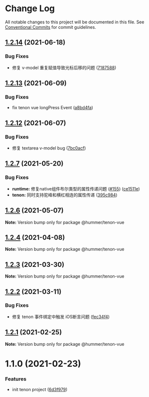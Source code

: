 # Change Log

All notable changes to this project will be documented in this file.
See [Conventional Commits](https://conventionalcommits.org) for commit guidelines.

## [1.2.14](https://github.com/didi/Hummer/compare/@hummer/tenon-vue@1.2.13...@hummer/tenon-vue@1.2.14) (2021-06-18)


### Bug Fixes

* 修复 v-model 重复赋值导致光标后移的问题 ([7187588](https://github.com/didi/Hummer/commit/7187588a749de242a95e624f0d3ae39c7d42e62a))





## [1.2.13](https://github.com/didi/Hummer/compare/@hummer/tenon-vue@1.2.12...@hummer/tenon-vue@1.2.13) (2021-06-09)


### Bug Fixes

* fix tenon vue longPress Event ([a8bd4fa](https://github.com/didi/Hummer/commit/a8bd4fa0910b6f6220217a8b4f3739672950cfd0))





## [1.2.12](https://github.com/didi/Hummer/compare/@hummer/tenon-vue@1.2.11...@hummer/tenon-vue@1.2.12) (2021-06-07)


### Bug Fixes

* 修复 textarea v-model bug ([7bc0acf](https://github.com/didi/Hummer/commit/7bc0acf4ec4c7547c2b6923e1dc220c6176d458e))





## [1.2.7](https://github.com/didi/Hummer/compare/tenon_1.2.2...tenon_1.2.7) (2021-05-20)


### Bug Fixes

* **runtime:** 修复native组件布尔类型的属性传递问题 ([#155](https://github.com/didi/Hummer/issues/155)) ([ce1511e](https://github.com/didi/Hummer/commit/ce1511ec964260b763210ec1fb74f0db541f0467))
* **tenon:** 同时支持驼峰和横杠相连的属性传递 ([395c984](https://github.com/didi/Hummer/commit/395c984379cddd4b87134cf503f4e5c3ec02ab62))





## [1.2.6](https://github.com/didi/Hummer/compare/tenon_1.2.2...tenon_1.2.6) (2021-05-07)

**Note:** Version bump only for package @hummer/tenon-vue





## [1.2.4](https://github.com/didi/Hummer/compare/tenon_1.2.2...tenon_1.2.4) (2021-04-08)

**Note:** Version bump only for package @hummer/tenon-vue





## [1.2.3](https://github.com/didi/Hummer/compare/tenon_1.2.2...tenon_1.2.3) (2021-03-30)

**Note:** Version bump only for package @hummer/tenon-vue





## [1.2.2](https://github.com/didi/Hummer/compare/tenon_1.2.1...tenon_1.2.2) (2021-03-11)


### Bug Fixes

* 修复 tenon 事件绑定中触发 iOS断言问题 ([fec34f4](https://github.com/didi/Hummer/commit/fec34f400acb2557ef5703fe136fa2bbb36f951d))





## [1.2.1](https://github.com/didi/Hummer/compare/tenon_1.2.0...tenon_1.2.1) (2021-02-25)

**Note:** Version bump only for package @hummer/tenon-vue





# 1.1.0 (2021-02-23)


### Features

* init tenon project ([6d3f979](https://github.com/didi/Hummer/commit/6d3f97983f4174dc1591e67cc1183862785d1ccc))

